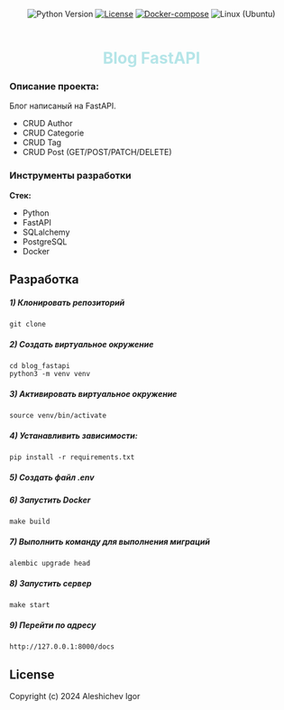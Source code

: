 <div class="badge_container" style="display: flex; justify-content: center;">

![Python Version](https://img.shields.io/badge/python-3.11-blue.svg)
[![License](https://img.shields.io/badge/license-MIT-green.svg)](https://opensource.org/licenses/MIT)
[![Docker-compose](https://img.shields.io/badge/docker-compose-orange.svg)](https://www.digitalocean.com/community/tutorials/how-to-install-and-use-docker-compose-on-ubuntu-22-04)
![Linux (Ubuntu)](https://img.shields.io/badge/linux-ubuntu-green.svg)
</div>
<h1 align="center" style="color: #B5E5E8;">Blog FastAPI</h1>

### Описание проекта:
Блог написаный на FastAPI.
- CRUD Author
- CRUD Categorie
- CRUD Tag
- CRUD Post (GET/POST/PATCH/DELETE)

### Инструменты разработки

**Стек:**
- Python 
- FastAPI 
- SQLalchemy
- PostgreSQL
- Docker

## Разработка

##### 1) Клонировать репозиторий

    git clone 

##### 2) Создать виртуальное окружение

    cd blog_fastapi
    python3 -m venv venv
    
##### 3) Активировать виртуальное окружение

    source venv/bin/activate

##### 4) Устанавливить зависимости:

    pip install -r requirements.txt

##### 5) Создать файл .env 

##### 6) Запустить Docker 
    
    make build

##### 7) Выполнить команду для выполнения миграций

    alembic upgrade head
    
##### 8) Запустить сервер

    make start
    
##### 9) Перейти по адресу

    http://127.0.0.1:8000/docs
    
## License

Copyright (c) 2024 Aleshichev Igor




